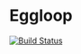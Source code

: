 # Eggloop
[![Build Status](https://travis-ci.org/eggloop/eggloop.svg?branch=master)](https://travis-ci.org/eggloop/eggloop)
